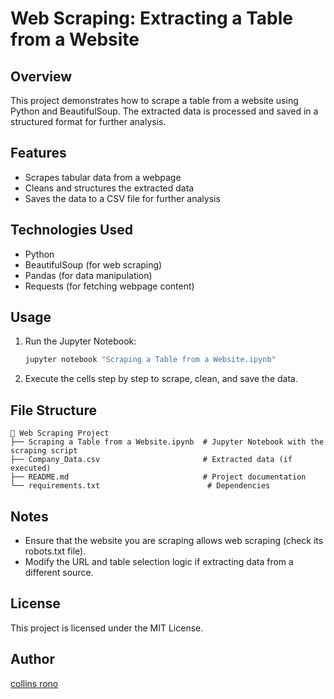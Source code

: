 # Web Scraping: Extracting a Table from a Website

## Overview
This project demonstrates how to scrape a table from a website using Python and BeautifulSoup. The extracted data is processed and saved in a structured format for further analysis.

## Features
- Scrapes tabular data from a webpage
- Cleans and structures the extracted data
- Saves the data to a CSV file for further analysis

## Technologies Used
- Python
- BeautifulSoup (for web scraping)
- Pandas (for data manipulation)
- Requests (for fetching webpage content)

## Usage
1. Run the Jupyter Notebook:
   ```bash
   jupyter notebook "Scraping a Table from a Website.ipynb"
   ```
2. Execute the cells step by step to scrape, clean, and save the data.

## File Structure
```
📂 Web Scraping Project
├── Scraping a Table from a Website.ipynb  # Jupyter Notebook with the scraping script
├── Company_Data.csv                       # Extracted data (if executed)
├── README.md                              # Project documentation
└── requirements.txt                        # Dependencies
```

## Notes
- Ensure that the website you are scraping allows web scraping (check its robots.txt file).
- Modify the URL and table selection logic if extracting data from a different source.

## License
This project is licensed under the MIT License.

## Author
[collins rono](https://github.com/IRonoCollins)
